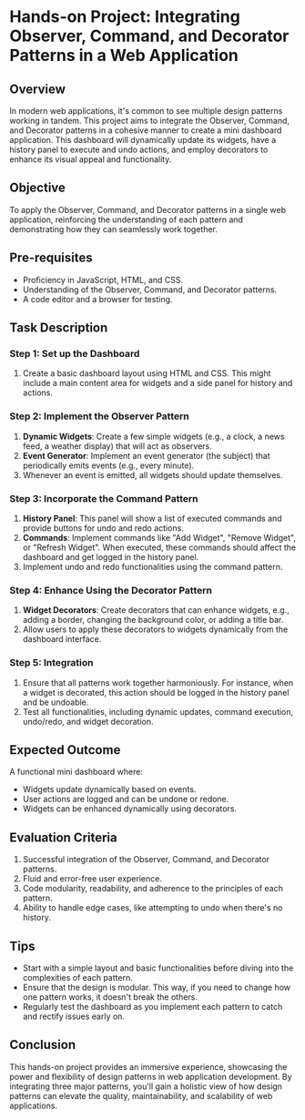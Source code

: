 # Hands-on Project: Integrating Observer, Command, and Decorator Patterns in a Web Application

## Overview

In modern web applications, it's common to see multiple design patterns working in tandem. This project aims to integrate the Observer, Command, and Decorator patterns in a cohesive manner to create a mini dashboard application. This dashboard will dynamically update its widgets, have a history panel to execute and undo actions, and employ decorators to enhance its visual appeal and functionality.

## Objective

To apply the Observer, Command, and Decorator patterns in a single web application, reinforcing the understanding of each pattern and demonstrating how they can seamlessly work together.

## Pre-requisites

- Proficiency in JavaScript, HTML, and CSS.
- Understanding of the Observer, Command, and Decorator patterns.
- A code editor and a browser for testing.

## Task Description

### Step 1: Set up the Dashboard

1. Create a basic dashboard layout using HTML and CSS. This might include a main content area for widgets and a side panel for history and actions.

### Step 2: Implement the Observer Pattern

1. **Dynamic Widgets**: Create a few simple widgets (e.g., a clock, a news feed, a weather display) that will act as observers.
2. **Event Generator**: Implement an event generator (the subject) that periodically emits events (e.g., every minute). 
3. Whenever an event is emitted, all widgets should update themselves.

### Step 3: Incorporate the Command Pattern

1. **History Panel**: This panel will show a list of executed commands and provide buttons for undo and redo actions.
2. **Commands**: Implement commands like "Add Widget", "Remove Widget", or "Refresh Widget". When executed, these commands should affect the dashboard and get logged in the history panel.
3. Implement undo and redo functionalities using the command pattern.

### Step 4: Enhance Using the Decorator Pattern

1. **Widget Decorators**: Create decorators that can enhance widgets, e.g., adding a border, changing the background color, or adding a title bar.
2. Allow users to apply these decorators to widgets dynamically from the dashboard interface.

### Step 5: Integration

1. Ensure that all patterns work together harmoniously. For instance, when a widget is decorated, this action should be logged in the history panel and be undoable.
2. Test all functionalities, including dynamic updates, command execution, undo/redo, and widget decoration.

## Expected Outcome

A functional mini dashboard where:

- Widgets update dynamically based on events.
- User actions are logged and can be undone or redone.
- Widgets can be enhanced dynamically using decorators.

## Evaluation Criteria

1. Successful integration of the Observer, Command, and Decorator patterns.
2. Fluid and error-free user experience.
3. Code modularity, readability, and adherence to the principles of each pattern.
4. Ability to handle edge cases, like attempting to undo when there's no history.

## Tips

- Start with a simple layout and basic functionalities before diving into the complexities of each pattern.
- Ensure that the design is modular. This way, if you need to change how one pattern works, it doesn't break the others.
- Regularly test the dashboard as you implement each pattern to catch and rectify issues early on.

## Conclusion

This hands-on project provides an immersive experience, showcasing the power and flexibility of design patterns in web application development. By integrating three major patterns, you'll gain a holistic view of how design patterns can elevate the quality, maintainability, and scalability of web applications.